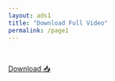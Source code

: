 ```yaml
---
layout: ads1
title: "Download Full Video"
permalink: /page1
---
```



 <br /><p>
 <a href="https://www.ioma.my.id/2024/03/bulan.html" target="_blank">Download 📥</a>
</p><br />

